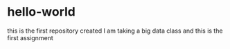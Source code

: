 # hello-world
this is the first repository created
I am taking a big data class and this is the first assignment
